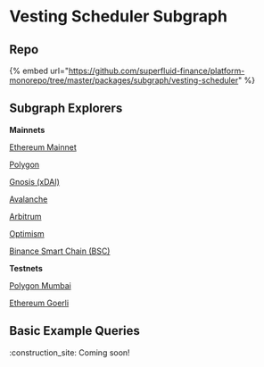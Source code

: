 # Vesting Scheduler Subgraph

## Repo

{% embed url="https://github.com/superfluid-finance/platform-monorepo/tree/master/packages/subgraph/vesting-scheduler" %}

## Subgraph Explorers

**Mainnets**

[Ethereum Mainnet](https://thegraph.com/hosted-service/subgraph/superfluid-finance/vesting-v1-eth-mainnet)

[Polygon](https://thegraph.com/hosted-service/subgraph/superfluid-finance/vesting-v1-polygon-mainnet)

[Gnosis (xDAI)](https://thegraph.com/hosted-service/subgraph/superfluid-finance/vesting-v1-xdai-mainnet)

[Avalanche](https://thegraph.com/hosted-service/subgraph/superfluid-finance/vesting-v1-avalanche-c)

[Arbitrum](https://thegraph.com/hosted-service/subgraph/superfluid-finance/vesting-v1-arbitrum-one)

[Optimism](https://thegraph.com/hosted-service/subgraph/superfluid-finance/vesting-v1-optimism-mainnet)

[Binance Smart Chain (BSC)](https://thegraph.com/hosted-service/subgraph/superfluid-finance/vesting-v1-bsc-mainnet)

**Testnets**

[Polygon Mumbai](https://thegraph.com/hosted-service/subgraph/superfluid-finance/vesting-v1-polygon-mumbai)

[Ethereum Goerli](https://thegraph.com/hosted-service/subgraph/superfluid-finance/vesting-v1-eth-goerli)

## Basic Example Queries

:construction\_site: Coming soon!
